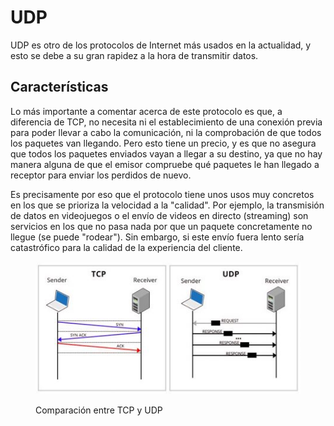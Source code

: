 # UDP

UDP es otro de los protocolos de Internet más usados en la actualidad, y esto se debe a su gran rapidez a la hora de transmitir datos.

## Características

Lo más importante a comentar acerca de este protocolo es que, a diferencia de TCP, no necesita ni el establecimiento de una conexión previa para poder llevar a cabo la comunicación, ni la comprobación de que todos los paquetes van llegando. Pero esto tiene un precio, y es que no asegura que todos los paquetes enviados vayan a llegar a su destino, ya que no hay manera alguna de que el emisor compruebe qué paquetes le han llegado a receptor para enviar los perdidos de nuevo.

Es precisamente por eso que el protocolo tiene unos usos muy concretos en los que se prioriza la velocidad a la "calidad". Por ejemplo, la transmisión de datos en videojuegos o el envío de videos en directo (streaming) son servicios en los que no pasa nada por que un paquete concretamente no llegue (se puede "rodear"). Sin embargo, si este envío fuera lento sería catastrófico para la calidad de la experiencia del cliente.

<figure><img src="../../../.gitbook/assets/image (1) (4).png" alt=""><figcaption><p>Comparación entre TCP y UDP</p></figcaption></figure>
